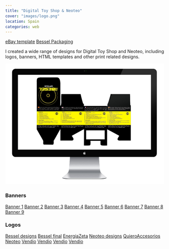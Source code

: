 ```yaml
---
title: "Digital Toy Shop & Neoteo"
cover: "images/logo.png"
location: Spain
categories: web
---
```


<p class="align-center">
<a class="btn" href="http://work.joanmira.com/webs/digitaltoy/plantilla_ebay/" target="_blank">eBay template</a> <a class="btn" href="http://work.joanmira.com/webs/digitaltoy/bessel-packaging.jpg" target="_blank">Bessel Packaging</a></p>

I created a wide range of designs for Digital Toy Shop and Neoteo, including logos, banners, HTML templates and other print related designs.

![](./images/1.jpg)

<h3>Banners</h3>
<p class="work-links-list">
<a class="btn" href="http://work.joanmira.com/webs/digitaltoy/banners/banner1.html" target="_blank">Banner 1</a> <a class="btn" href="http://work.joanmira.com/webs/digitaltoy/banners/banner2.html" target="_blank">Banner 2</a> <a class="btn" href="http://work.joanmira.com/webs/digitaltoy/banners/banner3.html" target="_blank">Banner 3</a> <a class="btn" href="http://work.joanmira.com/webs/digitaltoy/banners/banner4.html" target="_blank">Banner 4</a> <a class="btn" href="http://work.joanmira.com/webs/digitaltoy/banners/banner5.html" target="_blank">Banner 5</a> <a class="btn" href="http://work.joanmira.com/webs/digitaltoy/banners/banner6.html" target="_blank">Banner 6</a> <a class="btn" href="http://work.joanmira.com/webs/digitaltoy/banners/banner7.html" target="_blank">Banner 7</a> <a class="btn" href="http://work.joanmira.com/webs/digitaltoy/banners/banner8.html" target="_blank">Banner 8</a> <a class="btn" href="http://work.joanmira.com/webs/digitaltoy/banners/banner9.html" target="_blank">Banner 9</a>
</p>

<h3>Logos</h3>
<p class="work-links-list"><a class="btn" href="http://work.joanmira.com/webs/digitaltoy/logos/besel.swf" target="_blank">Bessel designs</a> <a class="btn" href="http://work.joanmira.com/webs/digitaltoy/logos/logo_besel.jpg" target="_blank">Bessel final</a> <a class="btn" href="http://work.joanmira.com/webs/digitaltoy/logos/energiazeta_logos.jpg" target="_blank">EnergiaZeta</a> <a class="btn" href="http://work.joanmira.com/webs/digitaltoy/logos/logo2.swf" target="_blank">Neoteo designs</a> <a class="btn" href="http://work.joanmira.com/webs/digitaltoy/logos/logos_quieroaccesorios.jpg" target="_blank">QuieroAccesorios</a> <a class="btn" href="http://work.joanmira.com/webs/digitaltoy/logos/neoteo.swf" target="_blank">Neoteo</a> <a class="btn" href="http://work.joanmira.com/webs/digitaltoy/logos/logos_quieroaccesorios.jpg" target="_blank">Vendio</a> <a class="btn" href="http://work.joanmira.com/webs/digitaltoy/logos/vendio2.jpg" target="_blank">Vendio</a> <a class="btn" href="http://work.joanmira.com/webs/digitaltoy/logos/vendio3.jpg" target="_blank">Vendio</a> <a class="btn" href="http://work.joanmira.com/webs/digitaltoy/logos/vendioes.jpg" target="_blank">Vendio</a></p>

